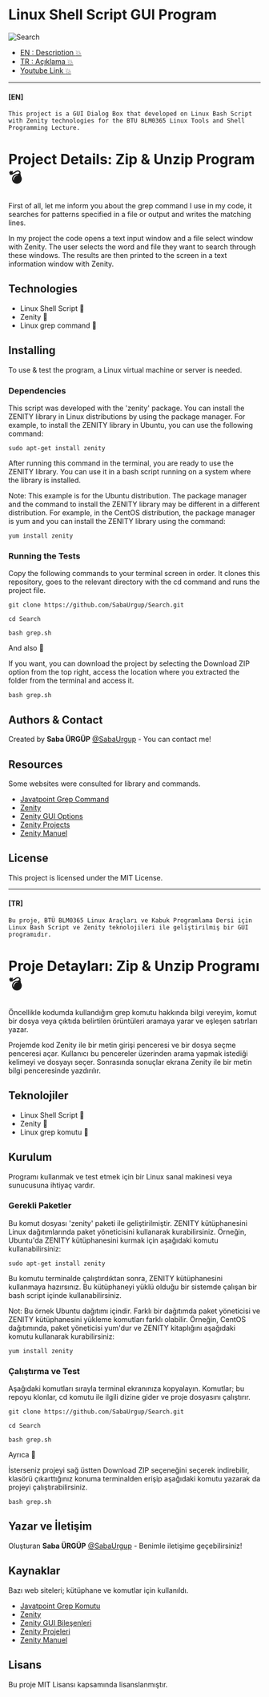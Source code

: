 <h1 align="left"> Linux Shell Script GUI Program </h1>

![Search](https://user-images.githubusercontent.com/76062971/210665216-ad0584ed-a134-46f9-9ce9-064f96f140f0.jpeg)

- [EN : Description :boom:](#en) 
- [TR : Açıklama :boom:](#tr)
-  [Youtube Link  :boom:](https://youtu.be/4iLZMrs8mpk)
****

 #### [EN]

`This project is a GUI Dialog Box that developed on Linux Bash Script with Zenity technologies for the BTU BLM0365 Linux Tools and Shell Programming Lecture.`

# Project Details: Zip & Unzip Program :bomb:
First of all, let me inform you about the grep command I use in my code, it searches for patterns specified in a file or output and writes the matching lines.

In my project the code opens a text input window and a file select window with Zenity. The user selects the word and file they want to search through these windows. The results are then printed to the screen in a text information window with Zenity.

## Technologies
- Linux Shell Script 🧩 
- Zenity 🧩
- Linux grep command 🧩

## Installing

To use & test the program, a Linux virtual machine or server is needed.

### Dependencies

This script was developed with the 'zenity' package. You can install the ZENITY library in Linux distributions by using the package manager. For example, to install the ZENITY library in Ubuntu, you can use the following command:
```
sudo apt-get install zenity
```
After running this command in the terminal, you are ready to use the ZENITY library. You can use it in a bash script running on a system where the library is installed.

Note: This example is for the Ubuntu distribution. The package manager and the command to install the ZENITY library may be different in a different distribution. For example, in the CentOS distribution, the package manager is yum and you can install the ZENITY library using the command:
```
yum install zenity
```

### Running the Tests

Copy the following commands to your terminal screen in order. It clones this repository, goes to the relevant directory with the cd command and runs the project file.
```
git clone https://github.com/SabaUrgup/Search.git
```
```
cd Search
```
```
bash grep.sh
```

And also 🚨 

If you want, you can download the project by selecting the Download ZIP option from the top right, access the location where you extracted the folder from the terminal and access it.
```
bash grep.sh
``` 

## Authors & Contact

Created by **Saba ÜRGÜP**  [@SabaUrgup](https://github.com/SabaUrgup) - You can contact me!

## Resources

Some websites were consulted for library and commands.

* [Javatpoint Grep Command](https://www.javatpoint.com/linux-grep)
* [Zenity](https://wiki.ubuntu-tr.net/index.php?title=Zenity_ile_kabuk_proglamlama)
* [Zenity GUI Options](https://ostechnix.com/zenity-create-gui-dialog-boxes-in-bash-scripts/)
* [Zenity Projects](https://funprojects.blog/tag/zenity/)
* [Zenity Manuel](https://help.gnome.org/users/zenity/3.32/)

## License

This project is licensed under the MIT License.
****

 #### [TR]

`Bu proje, BTÜ BLM0365 Linux Araçları ve Kabuk Programlama Dersi için Linux Bash Script ve Zenity teknolojileri ile geliştirilmiş bir GUI programıdır.`

# Proje Detayları: Zip & Unzip Programı :bomb: 
Öncellikle kodumda kullandığım grep komutu hakkında bilgi vereyim, komut bir dosya veya çıktıda belirtilen örüntüleri aramaya yarar ve eşleşen satırları yazar. 

Projemde kod Zenity ile bir metin girişi penceresi ve bir dosya seçme penceresi açar. Kullanıcı bu pencereler üzerinden arama yapmak istediği kelimeyi ve dosyayı seçer. Sonrasında sonuçlar ekrana Zenity ile bir metin bilgi penceresinde yazdırılır.

## Teknolojiler

- Linux Shell Script 🧩
- Zenity 🧩
- Linux grep komutu 🧩

## Kurulum 

Programı kullanmak ve test etmek için bir Linux sanal makinesi veya sunucusuna ihtiyaç vardır.

### Gerekli Paketler

Bu komut dosyası 'zenity' paketi ile geliştirilmiştir. ZENITY kütüphanesini Linux dağıtımlarında paket yöneticisini kullanarak kurabilirsiniz. Örneğin, Ubuntu'da ZENITY kütüphanesini kurmak için aşağıdaki komutu kullanabilirsiniz:
```
sudo apt-get install zenity
```
Bu komutu terminalde çalıştırdıktan sonra, ZENITY kütüphanesini kullanmaya hazırsınız. Bu kütüphaneyi yüklü olduğu bir sistemde çalışan bir bash script içinde kullanabilirsiniz.

Not: Bu örnek Ubuntu dağıtımı içindir. Farklı bir dağıtımda paket yöneticisi ve ZENITY kütüphanesini yükleme komutları farklı olabilir. Örneğin, CentOS dağıtımında, paket yöneticisi yum'dur ve ZENITY kitaplığını aşağıdaki komutu kullanarak kurabilirsiniz:
```
yum install zenity
```

### Çalıştırma ve Test

Aşağıdaki komutları sırayla terminal ekranınıza kopyalayın. Komutlar; bu repoyu klonlar, cd komutu ile ilgili dizine gider ve proje dosyasını çalıştırır.

```
git clone https://github.com/SabaUrgup/Search.git
```
```
cd Search
```
```
bash grep.sh
```

Ayrıca  🚨 

İsterseniz projeyi sağ üstten Download ZIP seçeneğini seçerek indirebilir, klasörü çıkarttığınız konuma terminalden erişip aşağıdaki komutu yazarak da projeyi çalıştırabilirsiniz.
```
bash grep.sh
``` 

## Yazar ve İletişim

Oluşturan **Saba ÜRGÜP** [@SabaUrgup](https://github.com/SabaUrgup) - Benimle iletişime geçebilirsiniz!

## Kaynaklar

Bazı web siteleri; kütüphane ve komutlar için kullanıldı.

* [Javatpoint Grep Komutu](https://www.javatpoint.com/linux-grep)
* [Zenity](https://wiki.ubuntu-tr.net/index.php?title=Zenity_ile_kabuk_proglamlama)
* [Zenity GUI Bileşenleri](https://ostechnix.com/zenity-create-gui-dialog-boxes-in-bash-scripts/)
* [Zenity Projeleri](https://funprojects.blog/tag/zenity/)
* [Zenity Manuel](https://help.gnome.org/users/zenity/3.32/)

## Lisans

Bu proje MIT Lisansı kapsamında lisanslanmıştır.
